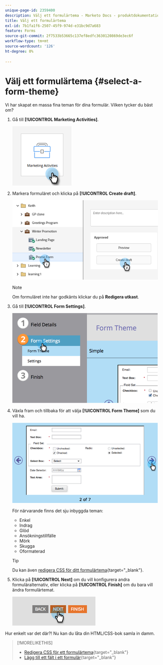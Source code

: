 ```yaml
---
unique-page-id: 2359400
description: Välj ett formulärtema - Marketo Docs - produktdokumentation
title: Välj ett formulärtema
exl-id: 7b1fa1f6-2507-45f9-974d-e31bc9d7a683
feature: Forms
source-git-commit: 2f7533b53665c137ef8edfc3630120869de3ec6f
workflow-type: tm+mt
source-wordcount: '126'
ht-degree: 0%

---
```


# Välj ett formulärtema {#select-a-form-theme}

Vi har skapat en massa fina teman för dina formulär. Vilken tycker du bäst om?

1. Gå till **[!UICONTROL Marketing Activities]**.

   ![](assets/select-a-form-theme-1.png)


1. Markera formuläret och klicka på **[!UICONTROL Create draft]**.

   ![](assets/select-a-form-theme-2.png)

   >[!NOTE]
   >
   >Om formuläret inte har godkänts klickar du på **Redigera utkast**.

1. Gå till **[!UICONTROL Form Settings]**.

   ![](assets/select-a-form-theme-3.png)

1. Växla fram och tillbaka för att välja **[!UICONTROL Form Theme]** som du vill ha.

   ![](assets/select-a-form-theme-4.png)

   För närvarande finns det sju inbyggda teman:

   * Enkel
   * Indrag
   * Glöd
   * Ansökningstillfälle
   * Mörk
   * Skugga
   * Oformaterad

   >[!TIP]
   >
   >Du kan även [redigera CSS för ditt formulärtema](/help/marketo/product-docs/demand-generation/forms/form-design/edit-the-css-of-a-form-theme.md){target="_blank"}.

1. Klicka på **[!UICONTROL Next]** om du vill konfigurera andra formuläralternativ, eller klicka på **[!UICONTROL Finish]** om du bara vill ändra formulärtemat.

   ![](assets/select-a-form-theme-5.png)

Hur enkelt var det där?! Nu kan du låta din HTML/CSS-bok samla in damm.

>[!MORELIKETHIS]
>
>* [Redigera CSS för ett formulärtema](/help/marketo/product-docs/demand-generation/forms/form-design/edit-the-css-of-a-form-theme.md){target="_blank"}
>* [Lägg till ett fält i ett formulär](/help/marketo/product-docs/demand-generation/forms/creating-a-form/add-a-field-to-a-form.md){target="_blank"}
